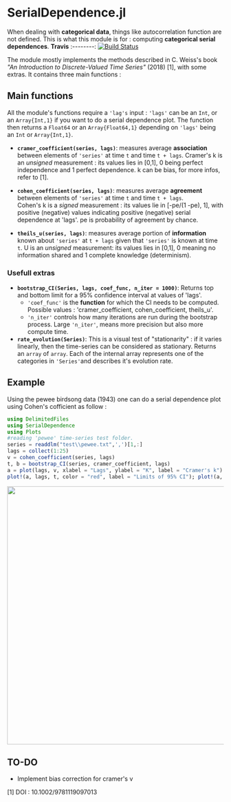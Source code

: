 # SerialDependence.jl
When dealing with **categorical data**, things like autocorrelation function are not defined. This is what this module is for : computing **categorical serial dependences**.
**Travis**
:--------:
[![Build Status](https://travis-ci.com/johncwok/SerialDependence.jl.svg?branch=master)](https://travis-ci.com/johncwok/SerialDependence.jl)

The module mostly implements the methods described in C. Weiss's book *"An Introduction to Discrete-Valued
Time Series"* (2018) [1], with some extras. It contains three main functions :

## Main functions
All the module's functions require a `'lag's` input :  `'lags'` can be an `Int`, or an `Array{Int,1}` if you want to do a serial dependence plot. The function then returns a `Float64` or an `Array{Float64,1}` depending on `'lags'` being an `Int` or `Array{Int,1}`. <br/>

- **`cramer_coefficient(series, lags)`**: measures average **association** between elements of `'series'` at time `t` and time `t + lags`.
Cramer's k is an *unsigned* measurement : its values lies in [0,1], 0 being perfect independence and 1 perfect dependence. k can be bias, for more infos, refer to [1].

- **`cohen_coefficient(series, lags)`**: measures average **agreement** between elements of `'series'` at time `t` and time `t + lags`. <br/>
Cohen's k is a *signed* measurement : its  values lie in [-pe/(1 -pe), 1], with positive (negative) values indicating positive (negative) serial dependence at 'lags'. pe is probability of agreement by chance.

- **`theils_u(series, lags)`**: measures average portion of **information** known about `'series'` at `t + lags` given that `'series'` is known at time `t`. U is an *unsigned* measurement: its values lies in [0,1], 0 meaning no information shared and 1 complete knowledge (determinism).

### Usefull extras  
- **`bootstrap_CI(Series, lags, coef_func, n_iter = 1000)`**: Returns top and bottom limit for a 95% confidence interval at values of 'lags'. 
    * `'coef_func'` is the **function** for which the CI needs to be computed. Possible values : 'cramer_coefficient, cohen_coefficient, theils_u'.
    * `'n_iter'` controls how many iterations are run during the bootstrap process. Large `'n_iter'`, means more precision but also more compute time.
- **`rate_evolution(Series)`**: This is a visual test of "stationarity" : if it varies linearly, then the time-series can be considered as stationary. Returns an `array` of `array`. Each of the internal array represents one of the categories in `'Series'`and describes it's evolution rate.

## Example
Using the pewee birdsong data (1943) one can do a serial dependence plot using Cohen's cofficient as follow :
```Julia
using DelimitedFiles
using SerialDependence
using Plots
#reading 'pewee' time-series test folder.
series = readdlm("test\\pewee.txt",',')[1,:] 
lags = collect(1:25)
v = cohen_coefficient(series, lags)
t, b = bootstrap_CI(series, cramer_coefficient, lags)
a = plot(lags, v, xlabel = "Lags", ylabel = "K", label = "Cramer's k")
plot!(a, lags, t, color = "red", label = "Limits of 95% CI"); plot!(a, lags, b, color = "red", label = "")
```
<img src=https://user-images.githubusercontent.com/34754896/90892617-de87fe80-e3bd-11ea-8f0e-f2e4d77959f2.PNG width = "600">

## TO-DO
- Implement bias correction for cramer's v

[1] DOI : 10.1002/9781119097013
